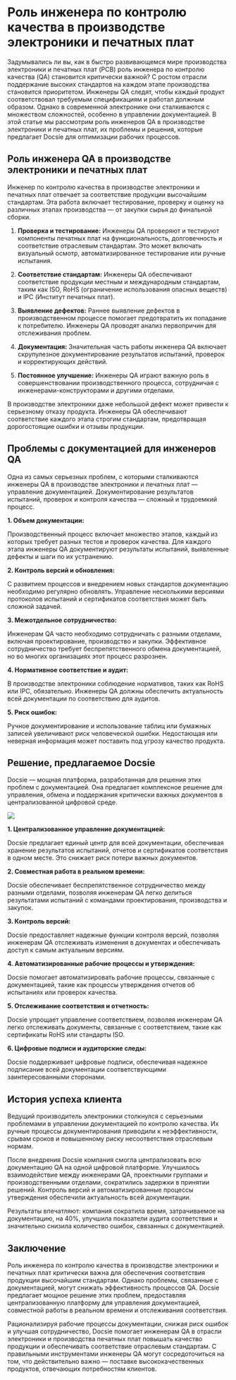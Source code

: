 # Роль инженера по контролю качества в производстве электроники и печатных плат

Задумывались ли вы, как в быстро развивающемся мире производства электроники и печатных плат (PCB) роль инженера по контролю качества (QA) становится критически важной? С ростом отрасли поддержание высоких стандартов на каждом этапе производства становится приоритетом. Инженеры QA следят, чтобы каждый продукт соответствовал требуемым спецификациям и работал должным образом. Однако в современной электронике они сталкиваются с множеством сложностей, особенно в управлении документацией. В этой статье мы рассмотрим роль инженеров QA в производстве электроники и печатных плат, их проблемы и решения, которые предлагает Docsie для оптимизации рабочих процессов.

## Роль инженера QA в производстве электроники и печатных плат

Инженер по контролю качества в производстве электроники и печатных плат отвечает за соответствие продукции высочайшим стандартам. Эта работа включает тестирование, проверку и оценку на различных этапах производства — от закупки сырья до финальной сборки.

1. **Проверка и тестирование:** Инженеры QA проверяют и тестируют компоненты печатных плат на функциональность, долговечность и соответствие отраслевым стандартам. Это может включать визуальный осмотр, автоматизированное тестирование или ручные испытания.

2. **Соответствие стандартам:** Инженеры QA обеспечивают соответствие продукции местным и международным стандартам, таким как ISO, RoHS (ограничение использования опасных веществ) и IPC (Институт печатных плат).

3. **Выявление дефектов:** Раннее выявление дефектов в производственном процессе помогает предотвратить их попадание к потребителю. Инженеры QA проводят анализ первопричин для отслеживания проблем.

4. **Документация:** Значительная часть работы инженера QA включает скрупулезное документирование результатов испытаний, проверок и корректирующих действий.

5. **Постоянное улучшение:** Инженеры QA играют важную роль в совершенствовании производственного процесса, сотрудничая с инженерами-конструкторами и другими отделами.

В производстве электроники даже небольшой дефект может привести к серьезному отказу продукта. Инженеры QA обеспечивают соответствие каждого этапа строгим стандартам, предотвращая дорогостоящие ошибки и отзывы продукции.

## Проблемы с документацией для инженеров QA

Одна из самых серьезных проблем, с которыми сталкиваются инженеры QA в производстве электроники и печатных плат — управление документацией. Документирование результатов испытаний, проверок и контроля качества — сложный и трудоемкий процесс.

**1. Объем документации:**

Производственный процесс включает множество этапов, каждый из которых требует разных тестов и проверок качества. Для каждого этапа инженеры QA документируют результаты испытаний, выявленные дефекты и шаги по их устранению.

**2. Контроль версий и обновления:**

С развитием процессов и внедрением новых стандартов документацию необходимо регулярно обновлять. Управление несколькими версиями протоколов испытаний и сертификатов соответствия может быть сложной задачей.

**3. Межотдельное сотрудничество:**

Инженерам QA часто необходимо сотрудничать с разными отделами, включая проектирование, производство и закупки. Эффективное сотрудничество требует беспрепятственного обмена документацией, но во многих организациях этот процесс разрознен.

**4. Нормативное соответствие и аудит:**

В производстве электроники соблюдение нормативов, таких как RoHS или IPC, обязательно. Инженеры QA должны обеспечить актуальность всей документации по соответствию для аудитов.

**5. Риск ошибок:**

Ручное документирование и использование таблиц или бумажных записей увеличивают риск человеческой ошибки. Недостающая или неверная информация может поставить под угрозу качество продукта.

## Решение, предлагаемое Docsie

Docsie — мощная платформа, разработанная для решения этих проблем с документацией. Она предлагает комплексное решение для управления, обмена и поддержания критически важных документов в централизованной цифровой среде.

![](https://cdn.docsie.io/workspace_PxAvC1Uenuc7ad6H3/doc_wn84Jkoc6hIMTO2eE/file_gejSDBalG6XIlaugg/image_28affdea-4c17-8b5d-5089-d055c22576a6.jpg)

**1. Централизованное управление документацией:**

Docsie предлагает единый центр для всей документации, обеспечивая хранение результатов испытаний, отчетов и сертификатов соответствия в одном месте. Это снижает риск потери важных документов.

**2. Совместная работа в реальном времени:**

Docsie обеспечивает беспрепятственное сотрудничество между разными отделами, позволяя инженерам QA легко делиться результатами испытаний с командами проектирования, производства и закупок.

**3. Контроль версий:**

Docsie предоставляет надежные функции контроля версий, позволяя инженерам QA отслеживать изменения в документах и обеспечивать доступ к самым актуальным версиям.

**4. Автоматизированные рабочие процессы и утверждения:**

Docsie помогает автоматизировать рабочие процессы, связанные с документацией, такие как процессы утверждения отчетов об испытаниях или проверок качества.

**5. Отслеживание соответствия и отчетность:**

Docsie упрощает управление соответствием, позволяя инженерам QA легко отслеживать документы, связанные с соответствием, такие как сертификаты RoHS или стандарты ISO.

**6. Цифровые подписи и аудиторские следы:**

Docsie поддерживает цифровые подписи, обеспечивая надежное подписание всей документации соответствующими заинтересованными сторонами.

## История успеха клиента

Ведущий производитель электроники столкнулся с серьезными проблемами в управлении документацией по контролю качества. Их ручные процессы документирования приводили к неэффективности, срывам сроков и повышенному риску несоответствия отраслевым нормам.

После внедрения Docsie компания смогла централизовать всю документацию QA на одной цифровой платформе. Улучшилось взаимодействие между инженерами QA, проектными группами и производственными отделами, сократились задержки в принятии решений. Контроль версий и автоматизированные процессы утверждения обеспечили актуальность всей документации.

Результаты впечатляют: компания сократила время, затрачиваемое на документацию, на 40%, улучшила показатели аудита соответствия и значительно снизила количество ошибок, связанных с документацией.

## Заключение

Роль инженера по контролю качества в производстве электроники и печатных плат критически важна для обеспечения соответствия продукции высочайшим стандартам. Однако проблемы, связанные с документацией, могут снижать эффективность процессов QA. Docsie предлагает мощное решение этих проблем, предоставляя централизованную платформу для управления документацией, совместной работы в реальном времени и отслеживания соответствия.

Рационализируя рабочие процессы документации, снижая риск ошибок и улучшая сотрудничество, Docsie помогает инженерам QA в отрасли электроники и производства печатных плат повышать качество продукции и обеспечивать соответствие отраслевым стандартам. С правильными инструментами инженеры QA могут сосредоточиться на том, что действительно важно — поставке высококачественных продуктов, отвечающих потребностям клиентов.